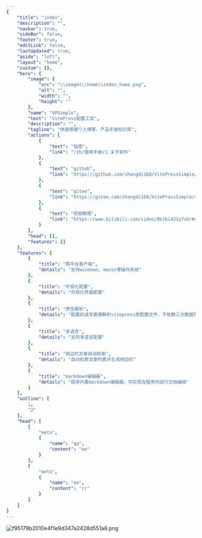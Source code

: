 ```yaml
---
{
    "title": "index",
    "description": "",
    "navbar": true,
    "sideBar": false,
    "footer": true,
    "editLink": false,
    "lastUpdated": true,
    "aside": "left",
    "layout": "home",
    "custom": {},
    "hero": {
        "image": {
            "src": "\\images\\home\\index_home.png",
            "alt": "",
            "width": "",
            "height": ""
        },
        "name": "VPSimple",
        "text": "VitePress配置工具",
        "description": "",
        "tagline": "快速搭建个人博客、产品手册知识库",
        "actions": [
            {
                "text": "指南",
                "link": "/zh/使用手册/1.关于软件"
            },
            {
                "text": "github",
                "link": "https://github.com/zhangdi168/VitePressSimple/releases"
            },
            {
                "text": "gitee",
                "link": "https://gitee.com/zhangdi168/VitePressSimple/releases"
            },
            {
                "text": "视频教程",
                "link": "https://www.bilibili.com/video/BV1ki421y7uV/#reply219109211424"
            }
        ],
        "head": [],
        "features": []
    },
    "features": [
        {
            "title": "跨平台客户端",
            "details": "支持windows、macos等操作系统"
        },
        {
            "title": "可视化配置",
            "details": "可视化界面配置"
        },
        {
            "title": "原生解析",
            "details": "配置的读写直接解析vitepress原配置文件，不依赖三方数据存储"
        },
        {
            "title": "多语言",
            "details": "支持多语言配置"
        },
        {
            "title": "侧边栏文章自动检索",
            "details": "自动检索文章列表并生成侧边栏"
        },
        {
            "title": "markdown编辑器",
            "details": "程序内置markdown编辑器，可实现在程序内进行文档编辑"
        }
    ],
    "outline": [
        1,
        "2"
    ],
    "head": [
        [
            "meta",
            {
                "name": "qq",
                "content": "ee"
            }
        ],
        [
            "meta",
            {
                "name": "ee",
                "content": "rr"
            }
        ]
    ]
}
---
```

<style>
:root { 
  --vp-home-hero-name-color: transparent;
  --vp-home-hero-name-background: -webkit-linear-gradient(120deg, #bd34fe 30%, #41d1ff);

  --vp-home-hero-image-background-image: linear-gradient(-45deg, #bd34fe 20%, #47caff 20%);
  --vp-home-hero-image-filter: blur(44px);
}

@media (min-width: 640px) {
  :root {
    --vp-home-hero-image-filter: blur(56px);
  }
}

@media (min-width: 960px) {
  :root {
    --vp-home-hero-image-filter: blur(68px);
  }
}
</style>
![f95179b2010e4f1e9d347a2428d551a6.png](/vpstatic/images/20240413/f95179b2-010e-4f1e-9d34-7a2428d551a6.png)

